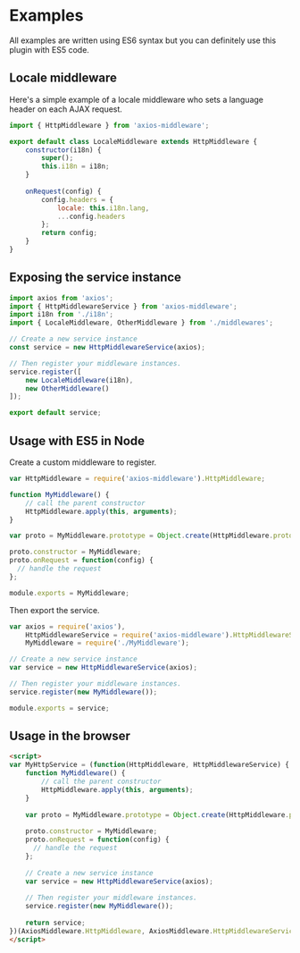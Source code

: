 # Examples

All examples are written using ES6 syntax but you can definitely use this plugin with ES5 code.

## Locale middleware

Here's a simple example of a locale middleware who sets a language header on each AJAX request.

```javascript
import { HttpMiddleware } from 'axios-middleware';

export default class LocaleMiddleware extends HttpMiddleware {
    constructor(i18n) {
        super();
        this.i18n = i18n;
    }
    
    onRequest(config) {
        config.headers = {
            locale: this.i18n.lang,
            ...config.headers
        };
        return config;
    }
}
```

## Exposing the service instance

```javascript
import axios from 'axios';
import { HttpMiddlewareService } from 'axios-middleware';
import i18n from './i18n';
import { LocaleMiddleware, OtherMiddleware } from './middlewares';

// Create a new service instance
const service = new HttpMiddlewareService(axios);

// Then register your middleware instances.
service.register([
    new LocaleMiddleware(i18n),
    new OtherMiddleware()
]);

export default service;
```

## Usage with ES5 in Node

Create a custom middleware to register.

```javascript
var HttpMiddleware = require('axios-middleware').HttpMiddleware;

function MyMiddleware() {
    // call the parent constructor
    HttpMiddleware.apply(this, arguments);
}

var proto = MyMiddleware.prototype = Object.create(HttpMiddleware.prototype);

proto.constructor = MyMiddleware;
proto.onRequest = function(config) {
  // handle the request
};

module.exports = MyMiddleware;
```

Then export the service.

```javascript
var axios = require('axios'),
    HttpMiddlewareService = require('axios-middleware').HttpMiddlewareService,
    MyMiddleware = require('./MyMiddleware');

// Create a new service instance
var service = new HttpMiddlewareService(axios);

// Then register your middleware instances.
service.register(new MyMiddleware());

module.exports = service;
```

## Usage in the browser

```html
<script>
var MyHttpService = (function(HttpMiddleware, HttpMiddlewareService) {
    function MyMiddleware() {
        // call the parent constructor
        HttpMiddleware.apply(this, arguments);
    }
    
    var proto = MyMiddleware.prototype = Object.create(HttpMiddleware.prototype);
    
    proto.constructor = MyMiddleware;
    proto.onRequest = function(config) {
      // handle the request
    };
    
    // Create a new service instance
    var service = new HttpMiddlewareService(axios);
    
    // Then register your middleware instances.
    service.register(new MyMiddleware());
    
    return service;
})(AxiosMiddleware.HttpMiddleware, AxiosMiddleware.HttpMiddlewareService);
</script>
```
